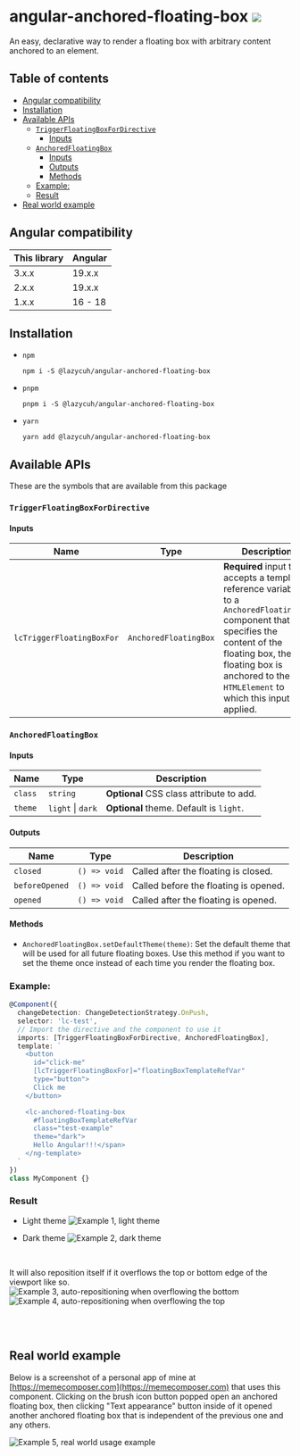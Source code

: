# angular-anchored-floating-box [![](https://circleci.com/gh/lazycuh/angular-anchored-floating-box.svg?style=svg&logo=appveyor)](https://app.circleci.com/pipelines/github/lazycuh/angular-anchored-floating-box?branch=main)

An easy, declarative way to render a floating box with arbitrary content anchored to an element.

## Table of contents

<!-- toc -->

- [Angular compatibility](#angular-compatibility)
- [Installation](#installation)
- [Available APIs](#available-apis)
  - [`TriggerFloatingBoxForDirective`](#triggerfloatingboxfordirective)
    - [Inputs](#inputs)
  - [`AnchoredFloatingBox`](#anchoredfloatingbox)
    - [Inputs](#inputs-1)
    - [Outputs](#outputs)
    - [Methods](#methods)
  - [Example:](#example)
  - [Result](#result)
- [Real world example](#real-world-example)

<!-- tocstop -->

## Angular compatibility

| This library | Angular |
| ------------ | ------- |
| 3.x.x        | 19.x.x  |
| 2.x.x        | 19.x.x  |
| 1.x.x        | 16 - 18 |

## Installation

- `npm`
  ```
  npm i -S @lazycuh/angular-anchored-floating-box
  ```
- `pnpm`
  ```
  pnpm i -S @lazycuh/angular-anchored-floating-box
  ```
- `yarn`
  ```
  yarn add @lazycuh/angular-anchored-floating-box
  ```

## Available APIs

These are the symbols that are available from this package

### `TriggerFloatingBoxForDirective`

#### Inputs

| Name                      | Type                  | Description                                                                                                                                                                                                                          |
| ------------------------- | --------------------- | ------------------------------------------------------------------------------------------------------------------------------------------------------------------------------------------------------------------------------------ |
| `lcTriggerFloatingBoxFor` | `AnchoredFloatingBox` | **Required** input that accepts a template reference variable to a `AnchoredFloatingBox` component that specifies the content of the floating box, the floating box is anchored to the `HTMLElement` to which this input is applied. |

### `AnchoredFloatingBox`

#### Inputs

| Name    | Type              | Description                              |
| ------- | ----------------- | ---------------------------------------- |
| `class` | `string`          | **Optional** CSS class attribute to add. |
| `theme` | `light` \| `dark` | **Optional** theme. Default is `light`.  |

#### Outputs

| Name           | Type         | Description                           |
| -------------- | ------------ | ------------------------------------- |
| `closed`       | `() => void` | Called after the floating is closed.  |
| `beforeOpened` | `() => void` | Called before the floating is opened. |
| `opened`       | `() => void` | Called after the floating is opened.  |

#### Methods

- `AnchoredFloatingBox.setDefaultTheme(theme)`: Set the default theme that will be used for all future floating boxes. Use this method if you want to set the theme once instead of each time you render the floating box.

### Example:

```ts
@Component({
  changeDetection: ChangeDetectionStrategy.OnPush,
  selector: 'lc-test',
  // Import the directive and the component to use it
  imports: [TriggerFloatingBoxForDirective, AnchoredFloatingBox],
  template: `
    <button
      id="click-me"
      [lcTriggerFloatingBoxFor]="floatingBoxTemplateRefVar"
      type="button">
      Click me
    </button>

    <lc-anchored-floating-box
      #floatingBoxTemplateRefVar
      class="test-example"
      theme="dark">
      Hello Angular!!!</span>
    </ng-template>
  `
})
class MyComponent {}
```

### Result

- Light theme
  ![Example 1, light theme](docs/example-1-light-theme.gif)

- Dark theme
  ![Example 2, dark theme](docs/example-2-dark-theme.gif)

<br/>

It will also reposition itself if it overflows the top or bottom edge of the viewport like so.
![Example 3, auto-repositioning when overflowing the bottom](./docs/example-3-overflow-bottom.gif)
![Example 4, auto-repositioning when overflowing the top](./docs/example-4-overflow-top.gif)

<br/>

<br/>

## Real world example

Below is a screenshot of a personal app of mine at [https://memecomposer.com](https://memecomposer.com) that uses this component. Clicking on the brush icon button popped open an anchored floating box, then clicking "Text appearance" button inside of it opened another anchored floating box that is independent of the previous one and any others.

![Example 5, real world usage example](./docs/example-5.png)
